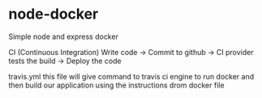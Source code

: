 # node-docker
Simple node and express docker 

CI (Continuous Integration)
Write code -> Commit to github -> CI provider tests the build -> Deploy the code

travis.yml
this file will give command to travis ci engine to run docker and then build our application using the instructions drom docker file
